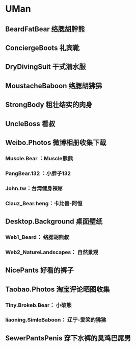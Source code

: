# UMan

## BeardFatBear 络腮胡胖熊

## ConciergeBoots 礼宾靴

## DryDivingSuit 干式潜水服

## MoustacheBaboon 络腮胡狒狒

## StrongBody 粗壮结实的肉身

## UncleBoss 看叔

## Weibo.Photos 微博相册收集下载

### Muscle.Bear ：Muscle熊熊

### PangBear.132 ：小胖子132

### John.tw：台湾健身裸屌

### Clauz_Bear.heng：卡比兽-阿恒

## Desktop.Background 桌面壁纸

### Web1_Beard： 络腮胡熊叔

### Web2_NatureLandscapes： 自然景观

## NicePants 好看的裤子

## Taobao.Photos 淘宝评论晒图收集

### Tiny.Brokeb.Bear： 小破熊

### liaoning.SimleBaboon： 辽宁-爱笑的狒狒

## SewerPantsPenis 穿下水裤的臭鸡巴屌男

